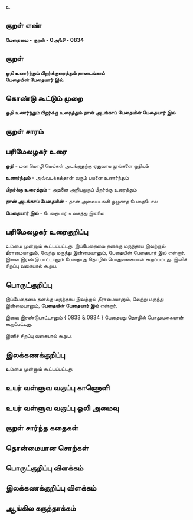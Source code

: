 உ

## குறள் எண் 

**பேதைமை - குறள் - 0அ௩௪ - 0834**

## குறள் 

**ஓதி உணர்ந்தும் பிறர்க்குரைத்தும் தானடங்காப்  
பேதையின் பேதையார் இல்.**

## கொண்டு கூட்டும் முறை

**ஓதி உணர்ந்தும் பிறர்க்கு உரைத்தும் தான் அடங்காப் பேதையின் பேதையார் இல்** 

## குறள் சாரம் 


## பரிமேலழகர் உரை

**ஓதி** - மன மொழி மெய்கள் அடங்குதற்கு ஏதுவாய நூல்களை ஓதியும் 

**உணர்ந்தும்** - அவ்வடக்கத்தான் வரும் பயனை உணர்ந்தும் 

**பிறர்க்கு உரைத்தும்** - அதனை அறியலுறப் பிறர்க்கு உரைத்தும் 

**தான் அடங்காப் பேதையின்** - தான் அவையடங்கி ஒழுகாத பேதைபோல 

**பேதையார் இல்** - பேதையார் உலகத்து இல்லை

## பரிமேலழகர் உரைகுறிப்பு   

உம்மை முன்னும் கூட்டப்பட்டது. இப்பேதைமை தனக்கு மருந்தாய இவற்றால் தீராமையானும், வேற்று மருந்து இன்மையானும், பேதையின் பேதையார் இல் என்றார். இவை இரண்டு பாட்டானும் பேதையது தொழில் பொதுவகையான் கூறப்பட்டது. இனிச் சிறப்பு வகையால் கூறுப.

## பொருட்குறிப்பு 

இப்பேதைமை தனக்கு மருந்தாய இவற்றால் தீராமையானும், வேற்று மருந்து இன்மையானும், **பேதையின் பேதையார் இல்** என்றார். 

இவை இரண்டுபாட்டானும் { 0833 & 0834 } பேதையது தொழில் பொதுவகையான் கூறப்பட்டது. 

இனிச் சிறப்பு வகையால் கூறுப.

## இலக்கணக்குறிப்பு  

உம்மை முன்னும் கூட்டப்பட்டது.

## உயர் வள்ளுவ வகுப்பு காணொளி


## உயர் வள்ளுவ வகுப்பு ஒலி அமைவு 

 
## குறள் சார்ந்த கதைகள் 


## தொன்மையான சொற்கள்


## பொருட்குறிப்பு விளக்கம்


## இலக்கணக்குறிப்பு விளக்கம்


## ஆங்கில கருத்தாக்கம் 


